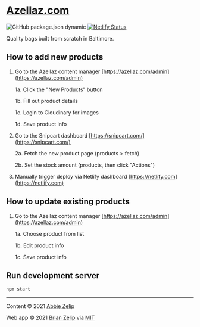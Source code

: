 # [Azellaz.com](https://www.azellaz.com)

![GitHub package.json dynamic](https://img.shields.io/github/package-json/version/brianzelip/Azellaz) [![Netlify Status](https://api.netlify.com/api/v1/badges/21970328-5c87-4263-8b07-59810e5e7214/deploy-status)](https://app.netlify.com/sites/azellaz/deploys)

Quality bags built from scratch in Baltimore.

## How to add new products

1. Go to the Azellaz content manager [https://azellaz.com/admin](https://azellaz.com/admin)

   1a. Click the "New Products" button

   1b. Fill out product details

   1c. Login to Cloudinary for images

   1d. Save product info

2. Go to the Snipcart dashboard [https://snipcart.com/](https://snipcart.com/)

   2a. Fetch the new product page (products > fetch)

   2b. Set the stock amount (products, then click "Actions")

3. Manually trigger deploy via Netlify dashboard [https://netlify.com](https://netlify.com)

## How to update existing products

1. Go to the Azellaz content manager [https://azellaz.com/admin](https://azellaz.com/admin)

   1a. Choose product from list

   1b. Edit product info

   1c. Save product info

## Run development server

```zsh
npm start
```

---

Content &copy; 2021 [Abbie Zelip](https://www.azellaz.com)

Web app &copy; 2021 [Brian Zelip](http://zelip.me) via [MIT](LICENSE)
